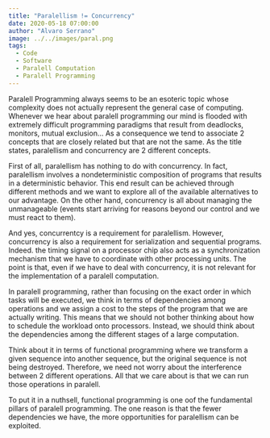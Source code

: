 ```yaml
---
title: "Paralellism != Concurrency"
date: 2020-05-18 07:00:00
author: "Alvaro Serrano"
image: ../../images/paral.png
tags:
  - Code
  - Software
  - Paralell Computation
  - Paralell Programming
---
```


Paralell Programming always seems to be an esoteric topic whose complexity does not actually represent the general case of computing. Whenever we hear about paralell programming our mind is flooded with extremely difficult programming paradigms that result from deadlocks, monitors, mutual exclusion... As a consequence we tend to associate 2 concepts that are closely related but that are not the same. As the title states, paralellism and concurrency are 2 different concepts.

First of all, paralellism has nothing to do with concurrency. In fact, paralellism involves a nondeterministic composition of programs that results in a deterministic behavior. This end result can be achieved through different methods and we want to explore all of the available alternatives to our advantage. On the other hand, concurrency is all about managing the unmanageable (events start arriving for reasons beyond our control and we must react to them).

And yes, concurrentcy is a requirement for paralellism. However, concurrency is also a requirement for serialization and sequential programs. Indeed. the timing signal on a processor chip also acts as a synchronization mechanism that we have to coordinate with other processing units. The point is that, even if we have to deal with concurrency, it is not relevant for the implementation of a paralell computation.

In paralell programming, rather than focusing on the exact order in which tasks will be executed, we think in terms of dependencies among operations and we assign a cost to the steps of the program that we are actually writing. This means that we should not bother thinking about how to schedule the workload onto processors. Instead, we should think about the dependencies among the different stages of a large computation.

Think about it in terms of functional programming where we transform a given sequence into another sequence, but the original sequence is not being destroyed. Therefore, we need not worry about the interference between 2 different operations. All that we care about is that we can run those operations in paralell.

To put it in a nuthsell, functional programming is one oof the fundamental pillars of paralell programming. The one reason is that the fewer dependencies we have, the more opportunities for paralellism can be exploited.

